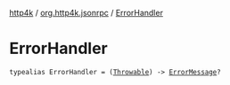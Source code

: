 [http4k](../index.md) / [org.http4k.jsonrpc](index.md) / [ErrorHandler](./-error-handler.md)

# ErrorHandler

`typealias ErrorHandler = (`[`Throwable`](https://kotlinlang.org/api/latest/jvm/stdlib/kotlin/-throwable/index.html)`) -> `[`ErrorMessage`](-error-message/index.md)`?`
